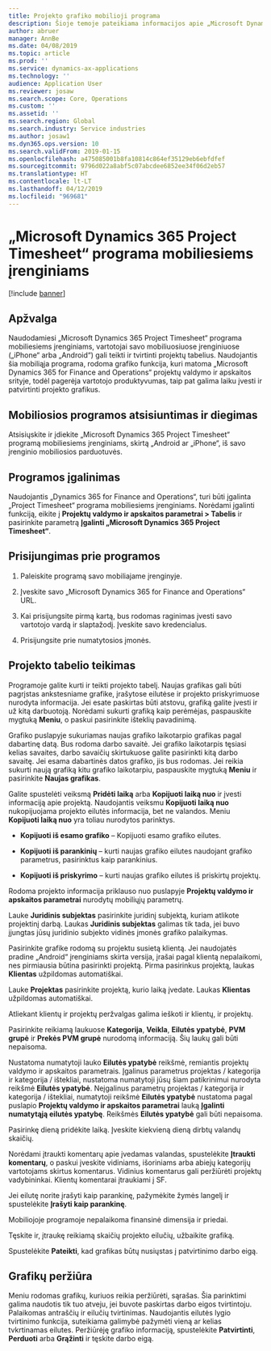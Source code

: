 ```yaml
---
title: Projekto grafiko mobilioji programa
description: Šioje temoje pateikiama informacijos apie „Microsoft Dynamics 365 Project Timesheet“ programą mobiliesiems įrenginiams. Naudodamiesi „Project Timesheet“ programa mobiliesiems įrenginiams, vartotojai savo mobiliuosiuose įrenginiuose gali teikti ir tvirtinti projektų tabelius.
author: abruer
manager: AnnBe
ms.date: 04/08/2019
ms.topic: article
ms.prod: ''
ms.service: dynamics-ax-applications
ms.technology: ''
audience: Application User
ms.reviewer: josaw
ms.search.scope: Core, Operations
ms.custom: ''
ms.assetid: ''
ms.search.region: Global
ms.search.industry: Service industries
ms.author: josaw1
ms.dyn365.ops.version: 10
ms.search.validFrom: 2019-01-15
ms.openlocfilehash: a475085001b8fa10814c864ef35129eb6ebfdfef
ms.sourcegitcommit: 9796d022a8abf5c07abcdee6852ee34f06d2eb57
ms.translationtype: HT
ms.contentlocale: lt-LT
ms.lasthandoff: 04/12/2019
ms.locfileid: "969681"
---
```

# <a name="microsoft-dynamics-365-project-timesheet-mobile-application"></a>„Microsoft Dynamics 365 Project Timesheet“ programa mobiliesiems įrenginiams

[!include [banner](../includes/banner.md)]

## <a name="overview"></a>Apžvalga

Naudodamiesi „Microsoft Dynamics 365 Project Timesheet“ programa mobiliesiems įrenginiams, vartotojai savo mobiliuosiuose įrenginiuose („iPhone“ arba „Android“) gali teikti ir tvirtinti projektų tabelius. Naudojantis šia mobiliąja programa, rodoma grafiko funkcija, kuri matoma „Microsoft Dynamics 365 for Finance and Operations“ projektų valdymo ir apskaitos srityje, todėl pagerėja vartotojo produktyvumas, taip pat galima laiku įvesti ir patvirtinti projekto grafikus.

## <a name="download-and-install-the-mobile-app"></a>Mobiliosios programos atsisiuntimas ir diegimas

Atsisiųskite ir įdiekite „Microsoft Dynamics 365 Project Timesheet“ programą mobiliesiems įrenginiams, skirtą „Android ar „iPhone“, iš savo įrenginio mobiliosios parduotuvės.

## <a name="enable-the-app"></a>Programos įgalinimas 

Naudojantis „Dynamics 365 for Finance and Operations“, turi būti įgalinta „Project Timesheet“ programa mobiliesiems įrenginiams. Norėdami įgalinti funkciją, eikite į **Projektų valdymo ir apskaitos parametrai \> Tabelis** ir pasirinkite parametrą **Įgalinti „Microsoft Dynamics 365 Project Timesheet“**.

## <a name="sign-in-to-the-app"></a>Prisijungimas prie programos

1.  Paleiskite programą savo mobiliajame įrenginyje.

2.  Įveskite savo „Microsoft Dynamics 365 for Finance and Operations“ URL.

3.  Kai prisijungsite pirmą kartą, bus rodomas raginimas įvesti savo vartotojo vardą ir slaptažodį. Įveskite savo kredencialus.

4.  Prisijungsite prie numatytosios įmonės.

## <a name="submit-a-project-timesheet"></a>Projekto tabelio teikimas

Programoje galite kurti ir teikti projekto tabelį. Naujas grafikas gali būti pagrįstas ankstesniame grafike, įrašytose eilutėse ir projekto priskyrimuose nurodyta informacija. Jei esate paskirtas būti atstovu, grafiką galite įvesti ir už kitą darbuotoją. Norėdami sukurti grafiką kaip perėmėjas, paspauskite mygtuką **Meniu**, o paskui pasirinkite išteklių pavadinimą.

Grafiko puslapyje sukuriamas naujas grafiko laikotarpio grafikas pagal dabartinę datą. Bus rodoma darbo savaitė. Jei grafiko laikotarpis tęsiasi kelias savaites, darbo savaičių skirtukuose galite pasirinkti kitą darbo savaitę.
Jei esama dabartinės datos grafiko, jis bus rodomas. Jei reikia sukurti naują grafiką kitu grafiko laikotarpiu, paspauskite mygtuką **Meniu** ir pasirinkite **Naujas grafikas**.

Galite spustelėti veiksmą **Pridėti laiką** arba **Kopijuoti laiką nuo** ir įvesti informaciją apie projektą. Naudojantis veiksmu **Kopijuoti laiką nuo** nukopijuojama projekto eilutės informacija, bet ne valandos. Meniu **Kopijuoti laiką nuo** yra toliau nurodytos parinktys.

- **Kopijuoti iš esamo grafiko** – Kopijuoti esamo grafiko eilutes.

- **Kopijuoti iš parankinių** – kurti naujas grafiko eilutes naudojant grafiko parametrus, pasirinktus kaip parankinius.

- **Kopijuoti iš priskyrimo** – kurti naujas grafiko eilutes iš priskirtų projektų.

Rodoma projekto informacija priklauso nuo puslapyje **Projektų valdymo ir apskaitos parametrai** nurodytų mobiliųjų parametrų.

Lauke **Juridinis subjektas** pasirinkite juridinį subjektą, kuriam atlikote projektinį darbą. Laukas **Juridinis subjektas** galimas tik tada, jei buvo įjungtas jūsų juridinio subjekto vidinės įmonės grafiko palaikymas.

Pasirinkite grafike rodomą su projektu susietą klientą. Jei naudojatės pradine „Android“ įrenginiams skirta versija, įrašai pagal klientą nepalaikomi, nes pirmiausia būtina pasirinkti projektą. Pirma pasirinkus projektą, laukas **Klientas** užpildomas automatiškai.

Lauke **Projektas** pasirinkite projektą, kurio laiką įvedate. Laukas **Klientas** užpildomas automatiškai.

Atliekant klientų ir projektų peržvalgas galima ieškoti ir klientų, ir projektų.

Pasirinkite reikiamą laukuose **Kategorija**, **Veikla**, **Eilutės ypatybė**, **PVM grupė** ir **Prekės PVM grupė** nurodomą informaciją. Šių laukų gali būti nepaisoma.

Nustatoma numatytoji lauko **Eilutės ypatybė** reikšmė, remiantis projektų valdymo ir apskaitos parametrais. Įgalinus parametrus projektas / kategorija ir kategorija / ištekliai, nustatoma numatytoji jūsų šiam patikrinimui nurodyta reikšmė **Eilutės ypatybė**. Neįgalinus parametrų projektas / kategorija ir kategorija / ištekliai, numatytoji reikšmė **Eilutės ypatybė** nustatoma pagal puslapio **Projektų valdymo ir apskaitos parametrai** lauką **Įgalinti numatytąją eilutės ypatybę**. Reikšmės **Eilutės ypatybė** gali būti nepaisoma.

Pasirinkę dieną pridėkite laiką. Įveskite kiekvieną dieną dirbtų valandų skaičių.

Norėdami įtraukti komentarų apie įvedamas valandas, spustelėkite **Įtraukti komentarų**, o paskui įveskite vidiniams, išoriniams arba abiejų kategorijų vartotojams skirtus komentarus.
Vidinius komentarus gali peržiūrėti projektų vadybininkai. Klientų komentarai įtraukiami į SF.

Jei eilutę norite įrašyti kaip parankinę, pažymėkite žymės langelį ir spustelėkite **Įrašyti kaip parankinę**.

Mobiliojoje programoje nepalaikoma finansinė dimensija ir priedai.

Tęskite ir, įtraukę reikiamą skaičių projekto eilučių, užbaikite grafiką.

Spustelėkite **Pateikti**, kad grafikas būtų nusiųstas į patvirtinimo darbo eigą.

## <a name="review-timesheets"></a>Grafikų peržiūra

Meniu rodomas grafikų, kuriuos reikia peržiūrėti, sąrašas. Šia parinktimi galima naudotis tik tuo atveju, jei buvote paskirtas darbo eigos tvirtintoju. Palaikomas antraščių ir eilučių tvirtinimas. Naudojantis eilutės lygio tvirtinimo funkcija, suteikiama galimybė pažymėti vieną ar kelias tvkrtinamas eilutes. Peržiūrėję grafiko informaciją, spustelėkite **Patvirtinti**, **Perduoti** arba **Grąžinti** ir tęskite darbo eigą.

